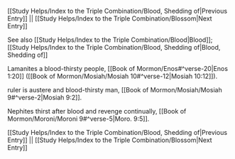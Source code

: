 [[Study Helps/Index to the Triple Combination/Blood, Shedding of|Previous Entry]]  ||  [[Study Helps/Index to the Triple Combination/Blossom|Next Entry]]

 See also [[Study Helps/Index to the Triple Combination/Blood|Blood]]; [[Study Helps/Index to the Triple Combination/Blood, Shedding of|Blood, Shedding of]]

 Lamanites a blood-thirsty people, [[Book of Mormon/Enos#^verse-20|Enos 1:20]] ([[Book of Mormon/Mosiah/Mosiah 10#^verse-12|Mosiah 10:12]]).

 ruler is austere and blood-thirsty man, [[Book of Mormon/Mosiah/Mosiah 9#^verse-2|Mosiah 9:2]].

 Nephites thirst after blood and revenge continually, [[Book of Mormon/Moroni/Moroni 9#^verse-5|Moro. 9:5]].

[[Study Helps/Index to the Triple Combination/Blood, Shedding of|Previous Entry]]  ||  [[Study Helps/Index to the Triple Combination/Blossom|Next Entry]]